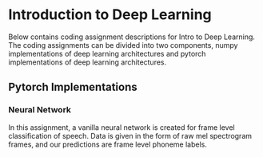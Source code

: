 # Introduction to Deep Learning 

Below contains coding assignment descriptions for Intro to Deep Learning. The coding assignments can be divided into two components, numpy implementations of deep learning architectures and pytorch implementations of deep learning architectures.

## Pytorch Implementations 

### Neural Network
In this assignment, a vanilla neural network is created for frame level classification of speech. Data is given in the form of raw mel spectrogram frames, and our predictions are frame level phoneme labels.

